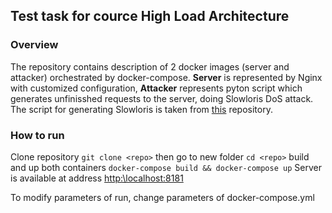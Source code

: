 ## Test task for cource High Load Architecture

### Overview
The repository contains description of 2 docker images (server and attacker) orchestrated by docker-compose. **Server** is represented by Nginx with customized configuration, **Attacker** represents pyton script which generates unfinisshed requests to the server, doing Slowloris DoS attack.
The script for generating Slowloris is taken from [this](https://github.com/gkbrk/slowloris) repository.

### How to run
Clone repository 
```git clone <repo>```
then go to new folder
```cd <repo>```
build and up both containers
```docker-compose build && docker-compose up```
Server is available at address [http:\\localhost:8181](http:\\localhost:8181)

To modify parameters of run, change parameters of docker-compose.yml